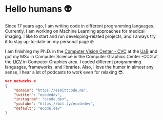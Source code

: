 # Hello humans 👽

Since 17 years ago, I am writing code in different programming languages. Currently, I am working on Machine Learning approaches for medical imaging. I like to start and run developing-related projects, and I always try it to stay up-to-date on my personal page 🤓

I am finishing my Ph.D. in the [Computer Vision Center - CVC](http://www.cvc.uab.es) at the [UaB](http://www.cvc.uab.es/) and got my MSc in Computer Science in the Computer Graphics Center -CCG at the [UCV](http://www.ucv.ve) in Computer Graphics area. I coded different programming languages, frameworks, and libraries. Also, I love the humor in almost any sense, I hear a lot of podcasts to work even for relaxing 😎.

```json
var networks =
{
	"domain": "https://esmittcode.me",
	"twitter": "ecodedev",
	"instagram": "ecode.dev",
	"youtube": "https://bit.ly/ecodedev",
	"default": "ecode.dev"
}
```